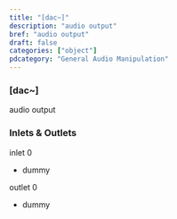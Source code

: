 ```yaml
---
title: "[dac~]"
description: "audio output"
bref: "audio output"
draft: false
categories: ["object"]
pdcategory: "General Audio Manipulation"
---
```


### [dac~]

audio output

### Inlets & Outlets

inlet 0

 - dummy

outlet 0

 - dummy
 
